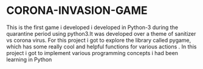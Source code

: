 # CORONA-INVASION-GAME

This is the first game i developed i developed in Python-3 during the quarantine period using python3.It was developed over a theme of sanitizer vs corona virus.
For this project i got to explore  the library called pygame, which has some really cool and helpful functions for various actions .
In this project i got to implement various programming concepts i had been learning in Python 

